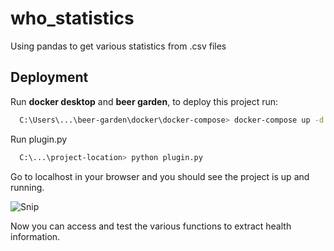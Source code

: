 # who_statistics
Using pandas to get various statistics from .csv files


## Deployment

Run **docker desktop** and **beer garden**, to deploy this project run:


```bash
  C:\Users\...\beer-garden\docker\docker-compose> docker-compose up -d
```
Run plugin.py

```bash
  C:\...\project-location> python plugin.py
```
Go to localhost in your browser and you should see the project is up and running.

![Snip](https://i.postimg.cc/KvrLdx3B/Skjermbilde-2023-02-04-144955.png)

Now you can access and test the various functions to extract health information.
